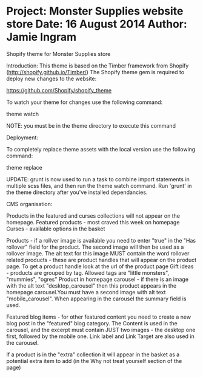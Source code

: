 Project: Monster Supplies website store
Date: 16 August 2014
Author: Jamie Ingram
==

Shopify theme for Monster Supplies store

Introduction:
This theme is based on the Timber framework from Shopify (http://shopify.github.io/Timber/)
The Shopify theme gem is required to deploy new changes to the website:

https://github.com/Shopify/shopify_theme

To watch your theme for changes use the following command:

theme watch

NOTE: you must be in the theme directory to execute this command

Deployment:

To completely replace theme assets with the local version use the following command:

theme replace

UPDATE: grunt is now used to run a task to combine import statements in multiple scss files, and then run the theme watch command.
Run 'grunt' in the theme directory after you've installed dependancies.

CMS organisation:

Products in the featured and curses collections will not appear on the homepage.
Featured products - most craved this week on homepage
Curses - available options in the basket

Products - if a rollver image is available you need to enter "true" in the "Has rollover" field for the product. The second image will then be used as a rollover image. The alt text for this image MUST contain the word rollover
related products - these are product handles that will appear on the product page. To get a product handle look at the url of the product page
Gift ideas - products are grouped by tag. Allowed tags are "little monsters", "mummies", "ogres"
Product in homepage carousel - if there is an image with the alt text "desktop_carousel" then this product appears in the homepage carousel.You must have a second image with alt text "mobile_carousel". When appearing in the carousel the summary field is used.

Featured blog items - for other featured content you need to create a new blog post in the "featured" blog category. The Content is used in the carousel, and the excerpt must contain JUST two images - the desktop one first, followed by the mobile one. Link label and Link Target are also used in the carousel.

If a product is in the  "extra" collection it will appear in the basket as a potential extra item to add (in the Why not treat yourself section of the page)